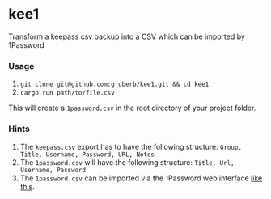 # kee1
Transform a keepass csv backup into a CSV which can be imported by 1Password

### Usage

1. `git clone git@github.com:gruberb/kee1.git && cd kee1`
2. `cargo run path/to/file.csv`

This will create a `1password.csv` in the root directory of your project folder. 

### Hints

1. The `keepass.csv` export has to have the following structure: `Group, Title, Username, Password, URL, Notes`
2. The `1password.csv` will have the following structure: `Title, Url, Username, Password`
3. The `1password.csv` can be imported via the 1Password web interface [like this](https://support.1password.com/import/#import-on-1password-com).
